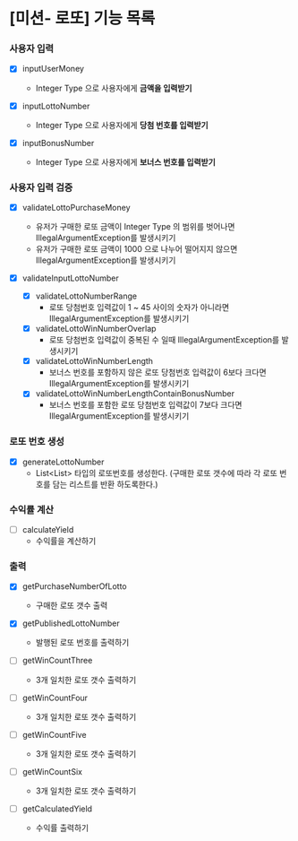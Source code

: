 # [미션- 로또] 기능 목록

### 사용자 입력
- [x] inputUserMoney 
  - Integer Type 으로 사용자에게 **금액을 입력받기**

- [x] inputLottoNumber 
  - Integer Type 으로 사용자에게 **당첨 번호를 입력받기**

- [x] inputBonusNumber
  - Integer Type 으로 사용자에게 **보너스 번호를 입력받기**

### 사용자 입력 검증
- [x] validateLottoPurchaseMoney
  - 유저가 구매한 로또 금액이 Integer Type 의 범위를 벗어나면 IllegalArgumentException를 발생시키기
  - 유저가 구매한 로또 금액이 1000 으로 나누어 떨어지지 않으면 IllegalArgumentException를 발생시키기

- [x] validateInputLottoNumber
  - [x] validateLottoNumberRange 
    - 로또 당첨번호 입력값이 1 ~ 45 사이의 숫자가 아니라면 IllegalArgumentException를 발생시키기
  - [x] validateLottoWinNumberOverlap
    - 로또 당첨번호 입력값이 중복된 수 일때 IllegalArgumentException를 발생시키기
  - [x] validateLottoWinNumberLength
    - 보너스 번호를 포함하지 않은 로또 당첨번호 입력값이 6보다 크다면 IllegalArgumentException를 발생시키기
  - [x] validateLottoWinNumberLengthContainBonusNumber
    - 보너스 번호를 포함한 로또 당첨번호 입력값이 7보다 크다면 IllegalArgumentException를 발생시키기

### 로또 번호 생성
- [x] generateLottoNumber
  - List<List<Integer>> 타입의 로또번호를 생성한다. (구매한 로또 갯수에 따라 각 로또 번호를 담는 리스트를 반환 하도록한다.)

### 수익률 계산
- [ ] calculateYield
  - 수익률을 계산하기

### 출력

- [x] getPurchaseNumberOfLotto
  - 구매한 로또 갯수 출력

- [x] getPublishedLottoNumber
  - 발행된 로또 번호를 출력하기

- [ ] getWinCountThree
  - 3개 일치한 로또 갯수 출력하기

- [ ] getWinCountFour
  - 3개 일치한 로또 갯수 출력하기

- [ ] getWinCountFive
  - 3개 일치한 로또 갯수 출력하기

- [ ] getWinCountSix
  - 3개 일치한 로또 갯수 출력하기

- [ ] getCalculatedYield
  - 수익률 출력하기